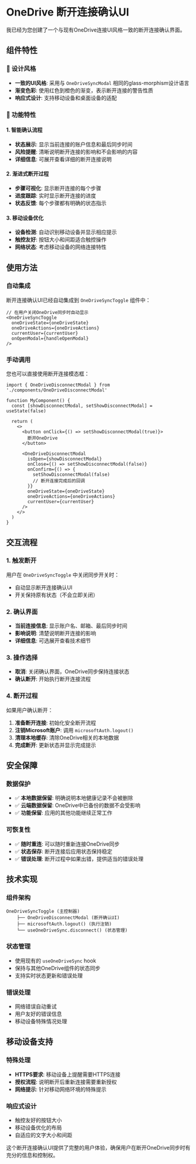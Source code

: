 # OneDrive 断开连接确认UI

我已经为您创建了一个与现有OneDrive连接UI风格一致的断开连接确认界面。

## 组件特性

### 🎨 设计风格
- **一致的UI风格**: 采用与 `OneDriveSyncModal` 相同的glass-morphism设计语言
- **渐变色彩**: 使用红色到橙色的渐变，表示断开连接的警告性质
- **响应式设计**: 支持移动设备和桌面设备的适配

### 🔧 功能特性

#### 1. 智能确认流程
- **状态展示**: 显示当前连接的账户信息和最后同步时间
- **风险提醒**: 清晰说明断开连接的影响和不会影响的内容
- **详细信息**: 可展开查看详细的断开连接说明

#### 2. 渐进式断开过程
- **步骤可视化**: 显示断开连接的每个步骤
- **进度跟踪**: 实时显示断开连接的进度
- **状态反馈**: 每个步骤都有明确的状态指示

#### 3. 移动设备优化
- **设备检测**: 自动识别移动设备并显示相应提示
- **触控友好**: 按钮大小和间距适合触控操作
- **网络状态**: 考虑移动设备的网络连接特性

## 使用方法

### 自动集成
断开连接确认UI已经自动集成到 `OneDriveSyncToggle` 组件中：

```tsx
// 在用户关闭OneDrive同步时自动显示
<OneDriveSyncToggle
  oneDriveState={oneDriveState}
  oneDriveActions={oneDriveActions}
  currentUser={currentUser}
  onOpenModal={handleOpenModal}
/>
```

### 手动调用
您也可以直接使用断开连接模态框：

```tsx
import { OneDriveDisconnectModal } from './components/OneDriveDisconnectModal'

function MyComponent() {
  const [showDisconnectModal, setShowDisconnectModal] = useState(false)
  
  return (
    <>
      <button onClick={() => setShowDisconnectModal(true)}>
        断开OneDrive
      </button>
      
      <OneDriveDisconnectModal
        isOpen={showDisconnectModal}
        onClose={() => setShowDisconnectModal(false)}
        onConfirm={() => {
          setShowDisconnectModal(false)
          // 断开连接完成后的回调
        }}
        oneDriveState={oneDriveState}
        oneDriveActions={oneDriveActions}
        currentUser={currentUser}
      />
    </>
  )
}
```

## 交互流程

### 1. 触发断开
用户在 `OneDriveSyncToggle` 中关闭同步开关时：
- 自动显示断开连接确认UI
- 开关保持原有状态（不会立即关闭）

### 2. 确认界面
- **当前连接信息**: 显示账户名、邮箱、最后同步时间
- **影响说明**: 清楚说明断开连接的影响
- **详细信息**: 可选展开查看技术细节

### 3. 操作选择
- **取消**: 关闭确认界面，OneDrive同步保持连接状态
- **确认断开**: 开始执行断开连接流程

### 4. 断开过程
如果用户确认断开：
1. **准备断开连接**: 初始化安全断开流程
2. **注销Microsoft账户**: 调用 `microsoftAuth.logout()`
3. **清理本地缓存**: 清除OneDrive相关的本地数据
4. **完成断开**: 更新状态并显示完成提示

## 安全保障

### 数据保护
- ✅ **本地数据保留**: 明确说明本地健康记录不会被删除
- ✅ **云端数据保留**: OneDrive中已备份的数据不会受影响
- ✅ **功能保留**: 应用的其他功能继续正常工作

### 可恢复性
- ✅ **随时重连**: 可以随时重新连接OneDrive同步
- ✅ **状态保存**: 断开连接后应用状态保持稳定
- ✅ **错误处理**: 断开过程中如果出错，提供适当的错误处理

## 技术实现

### 组件架构
```
OneDriveSyncToggle (主控制器)
    ├── OneDriveDisconnectModal (断开确认UI)
    ├── microsoftAuth.logout() (执行注销)
    └── useOneDriveSync.disconnect() (状态管理)
```

### 状态管理
- 使用现有的 `useOneDriveSync` hook
- 保持与其他OneDrive组件的状态同步
- 支持实时状态更新和错误处理

### 错误处理
- 网络错误自动重试
- 用户友好的错误信息
- 移动设备特殊情况处理

## 移动设备支持

### 特殊处理
- **HTTPS要求**: 移动设备上提醒需要HTTPS连接
- **授权流程**: 说明断开后重新连接需要重新授权
- **网络提示**: 针对移动网络环境的特殊提示

### 响应式设计
- 触控友好的按钮大小
- 移动设备优化的布局
- 自适应的文字大小和间距

这个断开连接确认UI提供了完整的用户体验，确保用户在断开OneDrive同步时有充分的信息和控制权。
